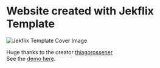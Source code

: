 # Website created with Jekflix Template

![Jekflix Template Cover Image](https://res.cloudinary.com/dm7h7e8xj/image/upload/v1505354182/jekflix-logo_mfngps.png)
  
Huge thanks to the creator [thiagorossener](https://github.com/thiagorossener)  
See the [demo here](https://jekflix.rossener.com/). 


